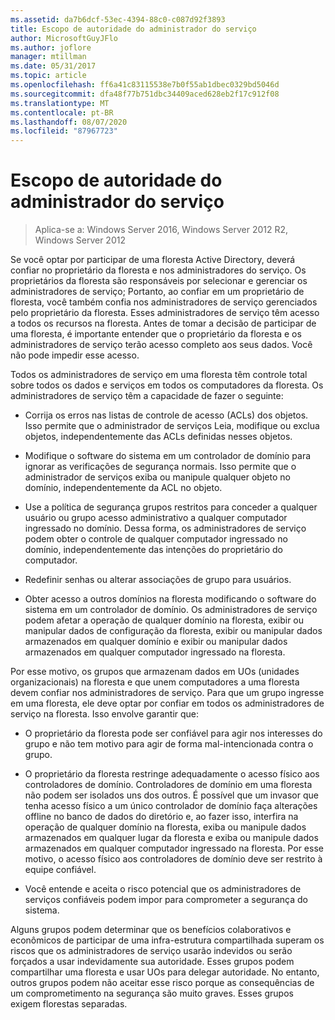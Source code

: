 ```yaml
---
ms.assetid: da7b6dcf-53ec-4394-88c0-c087d92f3893
title: Escopo de autoridade do administrador do serviço
author: MicrosoftGuyJFlo
ms.author: joflore
manager: mtillman
ms.date: 05/31/2017
ms.topic: article
ms.openlocfilehash: ff6a41c83115538e7b0f55ab1dbec0329bd5046d
ms.sourcegitcommit: dfa48f77b751dbc34409aced628eb2f17c912f08
ms.translationtype: MT
ms.contentlocale: pt-BR
ms.lasthandoff: 08/07/2020
ms.locfileid: "87967723"
---
```

# <a name="service-administrator-scope-of-authority"></a>Escopo de autoridade do administrador do serviço

>Aplica-se a: Windows Server 2016, Windows Server 2012 R2, Windows Server 2012

Se você optar por participar de uma floresta Active Directory, deverá confiar no proprietário da floresta e nos administradores do serviço. Os proprietários da floresta são responsáveis por selecionar e gerenciar os administradores de serviço; Portanto, ao confiar em um proprietário de floresta, você também confia nos administradores de serviço gerenciados pelo proprietário da floresta. Esses administradores de serviço têm acesso a todos os recursos na floresta. Antes de tomar a decisão de participar de uma floresta, é importante entender que o proprietário da floresta e os administradores de serviço terão acesso completo aos seus dados. Você não pode impedir esse acesso.

Todos os administradores de serviço em uma floresta têm controle total sobre todos os dados e serviços em todos os computadores da floresta. Os administradores de serviço têm a capacidade de fazer o seguinte:

-   Corrija os erros nas listas de controle de acesso (ACLs) dos objetos. Isso permite que o administrador de serviços Leia, modifique ou exclua objetos, independentemente das ACLs definidas nesses objetos.

-   Modifique o software do sistema em um controlador de domínio para ignorar as verificações de segurança normais. Isso permite que o administrador de serviços exiba ou manipule qualquer objeto no domínio, independentemente da ACL no objeto.

-   Use a política de segurança grupos restritos para conceder a qualquer usuário ou grupo acesso administrativo a qualquer computador ingressado no domínio. Dessa forma, os administradores de serviço podem obter o controle de qualquer computador ingressado no domínio, independentemente das intenções do proprietário do computador.

-   Redefinir senhas ou alterar associações de grupo para usuários.

-   Obter acesso a outros domínios na floresta modificando o software do sistema em um controlador de domínio. Os administradores de serviço podem afetar a operação de qualquer domínio na floresta, exibir ou manipular dados de configuração da floresta, exibir ou manipular dados armazenados em qualquer domínio e exibir ou manipular dados armazenados em qualquer computador ingressado na floresta.

Por esse motivo, os grupos que armazenam dados em UOs (unidades organizacionais) na floresta e que unem computadores a uma floresta devem confiar nos administradores de serviço. Para que um grupo ingresse em uma floresta, ele deve optar por confiar em todos os administradores de serviço na floresta. Isso envolve garantir que:

-   O proprietário da floresta pode ser confiável para agir nos interesses do grupo e não tem motivo para agir de forma mal-intencionada contra o grupo.

-   O proprietário da floresta restringe adequadamente o acesso físico aos controladores de domínio. Controladores de domínio em uma floresta não podem ser isolados uns dos outros. É possível que um invasor que tenha acesso físico a um único controlador de domínio faça alterações offline no banco de dados do diretório e, ao fazer isso, interfira na operação de qualquer domínio na floresta, exiba ou manipule dados armazenados em qualquer lugar da floresta e exiba ou manipule dados armazenados em qualquer computador ingressado na floresta. Por esse motivo, o acesso físico aos controladores de domínio deve ser restrito à equipe confiável.

-   Você entende e aceita o risco potencial que os administradores de serviços confiáveis podem impor para comprometer a segurança do sistema.

Alguns grupos podem determinar que os benefícios colaborativos e econômicos de participar de uma infra-estrutura compartilhada superam os riscos que os administradores de serviço usarão indevidos ou serão forçados a usar indevidamente sua autoridade. Esses grupos podem compartilhar uma floresta e usar UOs para delegar autoridade. No entanto, outros grupos podem não aceitar esse risco porque as consequências de um comprometimento na segurança são muito graves. Esses grupos exigem florestas separadas.



